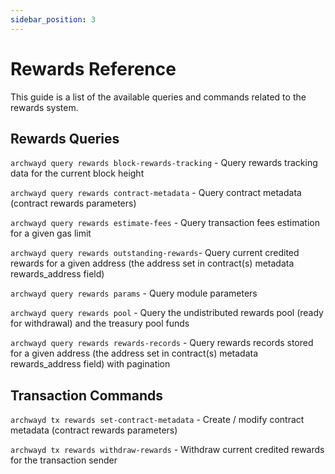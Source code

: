 ```yaml
---
sidebar_position: 3
---
```


# Rewards Reference 
This guide is a list of the available queries and commands related to the rewards system.

## Rewards Queries 

``archwayd query rewards block-rewards-tracking`` - Query rewards tracking data for the current block height

``archwayd query rewards contract-metadata`` - Query contract metadata (contract rewards parameters)

``archwayd query rewards estimate-fees`` - Query transaction fees estimation for a given gas limit

``archwayd query rewards outstanding-rewards``-  Query current credited rewards for a given address (the address set in contract(s) metadata rewards_address field)

``archwayd query rewards params`` - Query module parameters

``archwayd query rewards pool`` - Query the undistributed rewards pool (ready for withdrawal) and the treasury pool funds

``archwayd query rewards rewards-records`` - Query rewards records stored for a given address (the address set in contract(s) metadata rewards_address field) with pagination 

## Transaction Commands 

``archwayd tx rewards set-contract-metadata`` -  Create / modify contract metadata (contract rewards parameters)

``archwayd tx rewards withdraw-rewards`` - Withdraw current credited rewards for the transaction sender
